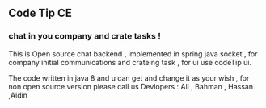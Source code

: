 ## Code Tip CE
### chat in you company and crate tasks !

This is Open source chat backend , implemented in spring java socket , for company  initial communications and crateing task , for ui use codeTip ui.

The code written in java 8 and u can get and change it as your wish , for non open source version please call us
Devlopers : Ali , Bahman , Hassan ,Aidin

